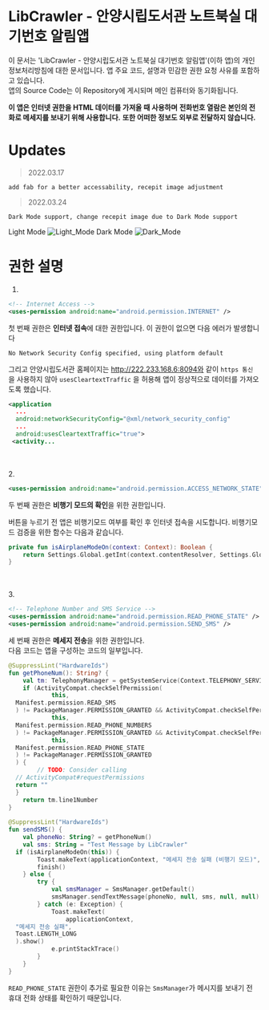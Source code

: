 # LibCrawler - 안양시립도서관 노트북실 대기번호 알림앱
이 문서는 'LibCrawler - 안양시립도서관 노트북실 대기번호 알림앱'(이하 앱)의 개인정보처리방침에 대한 문서입니다. 
앱 주요 코드, 설명과 민감한 권한 요청 사유를 포함하고 있습니다. <br>
앱의 Source Code는 이 Repository에 게시되며 메인 컴퓨터와 동기화됩니다. 

**이 앱은 인터넷 권한을 HTML 데이터를 가져올 때 사용하며**
**전화번호 열람은 본인의 전화로 메세지를 보내기 위해 사용합니다.**
**또한 어떠한 정보도 외부로 전달하지 않습니다.**

# Updates

> 2022.03.17
```
add fab for a better accessability, recepit image adjustment
```
> 2022.03.24
```
Dark Mode support, change recepit image due to Dark Mode support
```
Light Mode
![Light_Mode](https://github.com/walt4771/LibCrawler_Android/blob/master/LibCrawler_Light.png)
Dark Mode
![Dark_Mode](https://github.com/walt4771/LibCrawler_Android/blob/master/LibCrawler_Dark.png)

# 권한 설명
1.
```xml
<!-- Internet Access -->
<uses-permission android:name="android.permission.INTERNET" />  
```
첫 번째 권한은 **인터넷 접속**에 대한 권한입니다. 
이 권한이 없으면 다음 에러가 발생합니다
```
No Network Security Config specified, using platform default  
```

  그리고 안양시립도서관 홈페이지는 
  http://222.233.168.6:8094와 같이 `https 통신` 을 사용하지 않아 
  `usesCleartextTraffic` 을 허용해 앱이 정상적으로 데이터를 가져오도록 했습니다.

```xml
<application  
  ...
  android:networkSecurityConfig="@xml/network_security_config"  
  ... 
  android:usesCleartextTraffic="true">  
 <activity...
```

<br><br>  2. 
```xml
<uses-permission android:name="android.permission.ACCESS_NETWORK_STATE" /> 
```
두 번째 권한은 **비행기 모드의 확인**을 위한 권한입니다.  

버튼을 누르기 전 앱은 비행기모드 여부를 확인 후 인터넷 접속을 시도합니다. 
비행기모드 검증을 위한 함수는 다음과 같습니다. 
```Kotlin
private fun isAirplaneModeOn(context: Context): Boolean {  
    return Settings.Global.getInt(context.contentResolver, Settings.Global.AIRPLANE_MODE_ON, 0) != 0;  
}
```

<br><br>  3. 
```xml
<!-- Telephone Number and SMS Service -->  
<uses-permission android:name="android.permission.READ_PHONE_STATE" />  
<uses-permission android:name="android.permission.SEND_SMS" />
```
세 번째 권한은 **메세지 전송**을 위한 권한입니다. <br>
다음 코드는 앱을 구성하는 코드의 일부입니다. 

```Kotlin
@SuppressLint("HardwareIds")  
fun getPhoneNum(): String? {  
    val tm: TelephonyManager = getSystemService(Context.TELEPHONY_SERVICE) as TelephonyManager  
    if (ActivityCompat.checkSelfPermission(  
            this,  
  Manifest.permission.READ_SMS  
  ) != PackageManager.PERMISSION_GRANTED && ActivityCompat.checkSelfPermission(  
            this,  
  Manifest.permission.READ_PHONE_NUMBERS  
  ) != PackageManager.PERMISSION_GRANTED && ActivityCompat.checkSelfPermission(  
            this,  
  Manifest.permission.READ_PHONE_STATE  
  ) != PackageManager.PERMISSION_GRANTED  
  ) {  
        // TODO: Consider calling  
  // ActivityCompat#requestPermissions  
  return ""  
  }  
    return tm.line1Number  
}  
  
@SuppressLint("HardwareIds")  
fun sendSMS() {  
    val phoneNo: String? = getPhoneNum()  
    val sms: String = "Test Message by LibCrawler"  
  if (isAirplaneModeOn(this)) {  
        Toast.makeText(applicationContext, "메세지 전송 실패 (비행기 모드)", Toast.LENGTH_SHORT).show()  
        finish()  
    } else {  
        try {  
            val smsManager = SmsManager.getDefault()  
            smsManager.sendTextMessage(phoneNo, null, sms, null, null)  
        } catch (e: Exception) {  
            Toast.makeText(  
                applicationContext,  
  "메세지 전송 실패",  
  Toast.LENGTH_LONG  
  ).show()  
            e.printStackTrace()  
        }  
    }  
}
```
`READ_PHONE_STATE` 권한이 추가로 필요한 이유는 `SmsManager`가 메시지를 보내기 전 휴대 전화 상태를 확인하기 때문입니다. 

